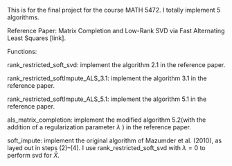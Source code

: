 This is for the final project for the course MATH 5472. I totally implement 5 algorithms.

Reference Paper: Matrix Completion and Low-Rank SVD via Fast Alternating Least Squares  [link].

Functions: 

rank_restricted_soft_svd: implement the algorithm 2.1 in the reference paper.

rank_restricted_softImpute_ALS_3.1: implement the algorithm 3.1 in the reference paper.

rank_restricted_softImpute_ALS_5.1: implement the algorithm 5.1 in the reference paper.

als_matrix_completion: implement the modified algorithm 5.2(with the addition of a regularization parameter $\lambda$ )  in the reference paper. 

soft_impute: implement the original algorithm of Mazumder et al. (2010), as layed out in steps (2)–(4). I use rank_restricted_soft_svd with $\lambda=0$
to perform svd for $\hat{X}$.
